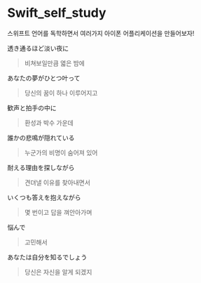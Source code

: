 # Swift_self_study

스위프트 언어를 독학하면서 여러가지 아이폰 어플리케이션을 만들어보자!



透き通るほど淡い夜に 
> 비쳐보일만큼 엷은 밤에 

あなたの夢がひとつ叶って 
> 당신의 꿈이 하나 이루어지고

歓声と拍手の中に 
> 환성과 박수 가운데

誰かの悲鳴が隠れている 
> 누군가의 비명이 숨어져 있어

耐える理由を探しながら 
> 견뎌낼 이유를 찾아내면서

いくつも答えを抱えながら 
> 몇 번이고 답을 껴안아가며

悩んで
> 고민해서

あなたは自分を知るでしょう
> 당신은 자신을 알게 되겠지
